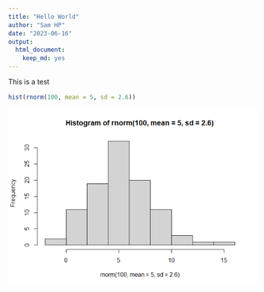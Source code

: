 ```yaml
---
title: "Hello World"
author: "Sam HP"
date: "2023-06-16"
output: 
  html_document: 
    keep_md: yes
---
```


This is a test
 

```r
hist(rnorm(100, mean = 5, sd = 2.6))
```

![](helloworld_files/figure-html/unnamed-chunk-1-1.png)<!-- -->

